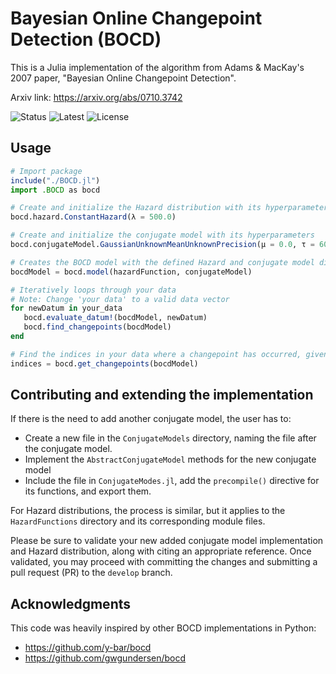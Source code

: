 # Bayesian Online Changepoint Detection (BOCD)

This is a Julia implementation of the algorithm from Adams & MacKay's 2007 paper, "Bayesian Online Changepoint Detection".

Arxiv link: https://arxiv.org/abs/0710.3742

![Status][status-image]
![Latest][latest-image]
![License][license-image]

## Usage
```julia
# Import package
include("./BOCD.jl")
import .BOCD as bocd

# Create and initialize the Hazard distribution with its hyperparameter
bocd.hazard.ConstantHazard(λ = 500.0)

# Create and initialize the conjugate model with its hyperparameters
bocd.conjugateModel.GaussianUnknownMeanUnknownPrecision(μ = 0.0, τ = 60.0, α = 10.0, β = 100.0)

# Creates the BOCD model with the defined Hazard and conjugate model distributions
bocdModel = bocd.model(hazardFunction, conjugateModel)

# Iteratively loops through your data
# Note: Change 'your data' to a valid data vector
for newDatum in your_data
   bocd.evaluate_datum!(bocdModel, newDatum)
   bocd.find_changepoints(bocdModel)
end

# Find the indices in your data where a changepoint has occurred, given your data and previously defined model parameters.
indices = bocd.get_changepoints(bocdModel)
```

## Contributing and extending the implementation
If there is the need to add another conjugate model, the user has to:
- Create a new file in the `ConjugateModels` directory, naming the file after the conjugate model.
- Implement the `AbstractConjugateModel` methods for the new conjugate model
- Include the file in `ConjugateModes.jl`, add the `precompile()` directive for its functions, and export them.


For Hazard distributions, the process is similar, but it applies to the `HazardFunctions` directory and its corresponding module files.


Please be sure to validate your new added conjugate model implementation and Hazard distribution, along with citing an appropriate reference. Once validated, you may proceed with committing the changes and submitting a pull request (PR) to the `develop` branch.


## Acknowledgments
This code was heavily inspired by other BOCD implementations in Python:
- https://github.com/y-bar/bocd
- https://github.com/gwgundersen/bocd


[status-image]: https://img.shields.io/badge/status-Active-brightgreen?style=flat
[latest-image]: https://img.shields.io/badge/release-0.1.0-blue?style=flat
[license-image]: https://img.shields.io/badge/license-LGPLv3-lightgrey?style=flat